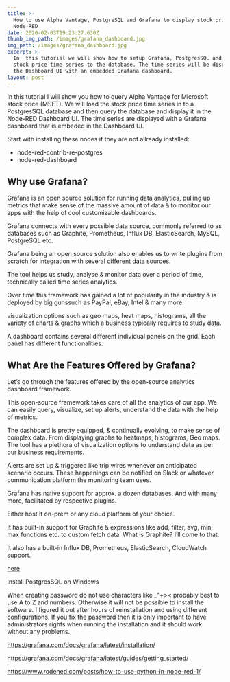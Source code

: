 ```yaml
---
title: >-
  How to use Alpha Vantage, PostgreSQL and Grafana to display stock prices in
  Node-RED
date: 2020-02-03T19:23:27.630Z
thumb_img_path: /images/grafana_dashboard.jpg
img_path: /images/grafana_dashboard.jpg
excerpt: >-
  In  this tutorial we will show how to setup Grafana, PostgresSQL and write
  stock price time series to the database. The time series will be displayed in
  the Dashboard UI with an embedded Grafana dashboard. 
layout: post
---
```

In this tutorial I will show you how to query Alpha Vantage for Microsoft stock price (MSFT). We will load the stock price time series in to a PostgresSQL database and then query the database and display it in the Node-RED Dashboard UI. The time series are displayed with a Grafana dashboard that is embeded in the Dashboard UI. 

Start with installing these nodes if they are not allready installed:

- node-red-contrib-re-postgres
- node-red-dashboard

## Why use Grafana?

Grafana is an open source solution for running data analytics, pulling up metrics that make sense of the massive amount of data & to monitor our apps with the help of cool customizable dashboards.

Grafana connects with every possible data source, commonly referred to as databases such as Graphite, Prometheus, Influx DB, ElasticSearch, MySQL, PostgreSQL etc.

Grafana being an open source solution also enables us to write plugins from scratch for integration with several different data sources.

The tool helps us study, analyse & monitor data over a period of time, technically called time series analytics.

Over time this framework has gained a lot of popularity in the industry & is deployed by big gunssuch as PayPal, eBay, Intel & many more.

visualization options such as geo maps, heat maps, histograms, all the variety of charts & graphs which a business typically requires to study data.

A dashboard contains several different individual panels on the grid. Each panel has different functionalities.

## What Are the Features Offered by Grafana?
Let’s go through the features offered by the open-source analytics dashboard framework.

This open-source framework takes care of all the analytics of our app. We can easily query, visualize, set up alerts, understand the data with the help of metrics.

The dashboard is pretty equipped, & continually evolving, to make sense of complex data. From displaying graphs to heatmaps, histograms, Geo maps. The tool has a plethora of visualization options to understand data as per our business requirements.

Alerts are set up & triggered like trip wires whenever an anticipated scenario occurs. These happenings can be notified on Slack or whatever communication platform the monitoring team uses.

Grafana has native support for approx. a dozen databases. And with many more, facilitated by respective plugins.

Either host it on-prem or any cloud platform of your choice.

It has built-in support for Graphite & expressions like add, filter, avg, min, max functions etc. to custom fetch data. What is Graphite? I’ll come to that.

It also has a built-in Influx DB, Prometheus, ElasticSearch, CloudWatch support.

<meta name="keywords" content="run python scripts, libraries, virtual environments, node-red, rodened editor, demonstration flow, integromat, zapier">

<a href="https://gist.github.com/dexterlabora/1bffe6808d37bd96cce283939983e758" target="_blank">here</a>

Install PostgresSQL on Windows

When creating password do not use characters like _"+>< probably best to use A to Z and numbers. Otherwise it will not be possible to install the software. 
I figured it out after hours of reinstallation and using different configurations. 
If you fix the password then it is only important to have administrators rights when 
running the installation and it should work without any problems.

https://grafana.com/docs/grafana/latest/installation/

https://grafana.com/docs/grafana/latest/guides/getting_started/

https://www.rodened.com/posts/how-to-use-python-in-node-red-1/

